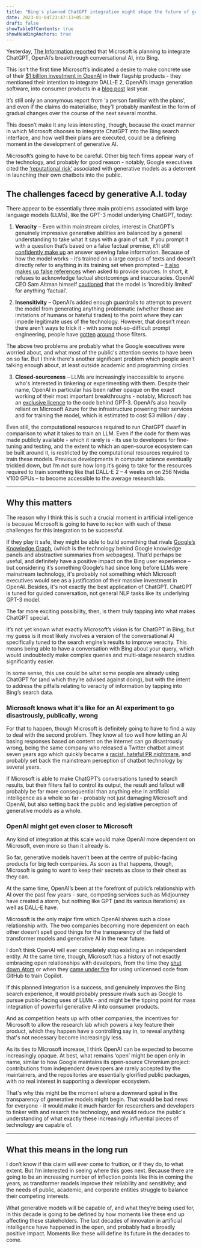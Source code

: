 ```yaml
---
title: "Bing's planned ChatGPT integration might shape the future of generative A.I."
date: 2023-01-04T23:47:13+05:30
draft: false
showTableOfContents: true
showHeadingAnchors: true
---
```


Yesterday, [The Information reported](https://www.theinformation.com/articles/microsoft-and-openai-working-on-chatgpt-powered-bing-in-challenge-to-google) that Microsoft is planning to integrate ChatGPT, OpenAI’s breakthrough conversational AI, into Bing.

This isn’t the first time Microsoft’s indicated a desire to make concrete use of their [$1 billion investment in OpenAI](https://openai.com/blog/microsoft/) in their flagship products - they mentioned their intention to integrate DALL-E 2, OpenAI’s image generation software, into consumer products in a [blog post](https://news.microsoft.com/source/features/innovation/from-hot-wheels-to-handling-content-how-brands-are-using-microsoft-ai-to-be-more-productive-and-imaginative/) last year.

It’s still only an anonymous report from ‘a person familiar with the plans’, and even if the claims do materialise, they’ll probably manifest in the form of gradual changes over the course of the next several months.

This doesn’t make it any less interesting, though, because the exact manner in which Microsoft chooses to integrate ChatGPT into the Bing search interface, and how well their plans are executed, could be a defining moment in the development of generative AI.

Microsoft’s going to have to be careful. Other big tech firms appear wary of the technology, and probably for good reason - notably, Google executives cited the [‘reputational risk’](https://www.theverge.com/2022/12/14/23508756/google-vs-chatgpt-ai-replace-search-reputational-risk) associated with generative models as a deterrent in launching their own chatbots into the public.

## The challenges facecd by generative A.I. today

There appear to be essentially three main problems associated with large language models (LLMs), like the GPT-3 model underlying ChatGPT, today:

1. **Veracity** – Even within mainstream circles, interest in ChatGPT’s genuinely impressive generative abilities are balanced by a general understanding to take what it says with a grain of salt.
If you prompt it with a question that’s based on a false factual premise, it’ll still [confidently make up](https://mashable.com/article/chatgpt-amazing-wrong) an answer spewing false information.
Because of how the model works – it’s trained on a large corpus of texts and doesn’t directly refer to anything in its training set when prompted – [it also makes up false references](https://news.ycombinator.com/item?id=33841672) when asked to provide sources. In short, it refuses to acknowledge factual shortcomings and inaccuracies. OpenAI CEO Sam Altman himself [cautioned](https://twitter.com/sama/status/1601731295792414720) that the model is ‘incredibly limited’ for anything ‘factual’.

2. **Insensitivity** – OpenAI’s added enough guardrails to attempt to prevent the model from generating anything problematic (whether those are imitations of humans or hateful tirades) to the point where they can impede legitimate uses of the technology. However, that doesn’t mean there aren’t ways to trick it - with some not-so-difficult prompt engineering, people have [gotten](https://twitter.com/zswitten/status/1598380220943593472) [around](https://www.newstatesman.com/quickfire/2022/12/chatgpt-shows-ai-racism-problem) those filters.

The above two problems are probably what the Google executives were worried about, and what most of the public's attention seems to have been on so far. But I think there's another significant problem which people aren't talking enough about, at least outside academic and programming circles.

3. **Closed-sourceness** – LLMs are increasingly inaccessible to anyone who's interested in tinkering or experimenting with them. Despite their name, OpenAI in particular has been rather opaque on the exact working of their most important breakthroughs - notably, Microsoft has an [exclusive licence](https://blogs.microsoft.com/blog/2020/09/22/microsoft-teams-up-with-openai-to-exclusively-license-gpt-3-language-model/) to the code behind GPT-3. OpenAI’s also heavily reliant on Microsoft Azure for the infrastructure powering their services and for training the model, which is estimated to cost $3 million / day .

Even still, the computational resources required to run ChatGPT dwarf in comparison to what it takes to train an LLM. Even if the code for them was made publicly available - which it rarely is -  its use to developers for  fine-tuning and testing, and the extent to which an open-source ecosystem can be built around it, is restricted by the computational resources required to train these models. Previous developments in computer science eventually trickled down, but I’m not sure how long it’s going to take for the resources required to train something like that DALL-E 2 – 4 weeks on on 256 Nvidia V100 GPUs – to become accessible to the average research lab.

---

## Why this matters

The reason why I think this is such a crucial moment in artificial intelligence is because Microsoft is going to have to reckon with each of these challenges for this integration to be successful.

If they play it safe, they might be able to build something that rivals [Google’s Knowledge Graph](https://support.google.com/knowledgepanel/answer/9787176?hl=en), (which is the technology behind Google knowledge panels and abstractive summaries from webpages). That’d perhaps be useful, and definitely have a positive impact on the Bing user experience – but considering it’s something Google’s had since long before LLMs were mainstream technology, it's probably not something which Microsoft executives would see as a justification of their massive investment in OpenAI. Besides, it's not exactly the best application of ChatGPT. ChatGPT is tuned for guided conversation, not general NLP tasks like its underlying GPT-3 model.

The far more exciting possibility, then, is them truly tapping into what makes ChatGPT special.

It’s not yet known what exactly Microsoft’s vision is for ChatGPT in Bing, but my guess is it most likely involves a version of the conversational AI specifically tuned to the search engine’s results to improve veracity. This means being able to have a conversation with Bing about your query, which would undoubtedly make complex queries and multi-stage research studies significantly easier.

In some sense, this use could be what some people are already using ChatGPT for (and which they’re advised against doing), but with the intent to address the pitfalls relating to veracity of information by tapping into Bing’s search data.

### Microsoft knows what it's like for an AI experiment to go disastrously, publically, wrong

For that to happen, though Microsoft is definitely going to have to find a way to deal with the second problem. They know all too well how letting an AI basing responses based on content on the internet can go disastrously wrong, being the same company who released a Twitter chatbot almost seven years ago which quickly became a [racist, hateful PR nightmare](https://www.theverge.com/2016/3/24/11297050/tay-microsoft-chatbot-racist), and probably set back the mainstream perception of chatbot technology by several years.

If Microsoft is able to make ChatGPT’s conversations tuned to search results, but their filters fail to control its output, the result and fallout will probably be far more consequential than anything else in artificial intelligence as a whole so far - probably not just damaging Microsoft and OpenAI, but also setting back the public and legislative perception of generative models as a whole.

### OpenAI might get even closer to Microsoft

Any kind of integration at this scale would make OpenAI more dependent on Microsoft, even more so than it already is.

So far, generative models haven’t been at the centre of public-facing products for big tech companies. As soon as that happens, though, Microsoft is going to want to keep their secrets as close to their chest as they can.

At the same time, OpenAI’s been at the forefront of public’s relationship with AI over the past few years - sure, competing services such as Midjourney have created a storm, but nothing like GPT (and its various iterations) as well as DALL-E have.

Microsoft is the only major firm which OpenAI shares such a close relationship with. The two companies becoming more dependent on each other doesn’t spell good things for the transparency of the field of transformer models and generative AI in the near future.

I don’t think OpenAI will ever completely stop existing as an independent entity. At the same time, though, Microsoft has a history of not exactly embracing open relationships with developers, from the time they [shut down Atom](https://github.blog/2022-06-08-sunsetting-atom/) or when they [came under fire](https://www.theverge.com/2022/11/8/23446821/microsoft-openai-github-copilot-class-action-lawsuit-ai-copyright-violation-training-data) for using unlicensed code from GitHub to train Copilot.

If this planned integration is a success, and genuinely improves the Bing search experience, it would probably pressure rivals such as Google to pursue public-facing uses of LLMs - and might be the tipping point for mass integration of powerful generative AI into consumer products.

 And as competition heats up with other companies, the incentives for Microsoft to allow the research lab which powers a key feature their product, which they happen have a controlling say in, to reveal anything that's not necessary become increasingly less.

As its ties to Microsoft increase, I think OpenAI can be expected to become increasingly opaque. At best, what remains ‘open’ might be open only in name, similar to how Google maintains its open-source Chromium project: contributions from independent developers are rarely accepted by the maintainers, and the repositories are essentially glorified public packages, with no real interest in supporting a developer ecosystem.

That's why this might be the moment where a downward spiral in the transparency of generative models might begin. That would be bad news for everyone - it would make it much harder for researchers and developers to tinker with and resarch the technology, and would reduce the public's understanding of what exactly these increasingly influential pieces of technology are capable of.

---

## What this means in the long run

I don’t know if this claim will ever come to fruition, or if they do, to what extent. But I’m interested in seeing where this goes next. Because there are going to be an increasing number of inflection points like this in coming the years, as transformer models improve their reliability and sensitivity; and the needs of public, academic, and corporate entities struggle to balance their competing interests.

What generative models will be capable of, and what they’re being used for, in this decade is going to be defined by how moments like these end up affecting these stakeholders. The last decades of innovaton in artificial intelligence have happened in the open, and probably had a broadly positive impact. Moments like these will define its future in the decades to come.

